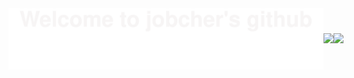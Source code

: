 <div style="display:flex;align-items:center;">
  <img src="https://raw.githubusercontent.com/BEPb/BEPb/5c63fa170d1cbbb0b1974f05a3dbe6aca3f5b7f3/assets/Bottom_up.svg" width="100%" />
  <a href="https://github.com/shahnozahaydarova?tab=repositories">
    <img src="https://github-readme-stats.vercel.app/api?username=shahnozahaydarova&show_icons=true&theme=material-palenight&count_private=true&hide_border=true" />
  </a> 
  <a href="https://github.com/shahnozahaydarova?tab=repositories">
    <img src="https://github-readme-stats.vercel.app/api/top-langs?username=shahnozahaydarova&show_icons=true&theme=material-palenight&hide_border=true&layout=compact" />
  </a>
<!--   <img src="https://raw.githubusercontent.com/Trilokia/Trilokia/379277808c61ef204768a61bbc5d25bc7798ccf1/bottom_header.svg" />
</div> -->
